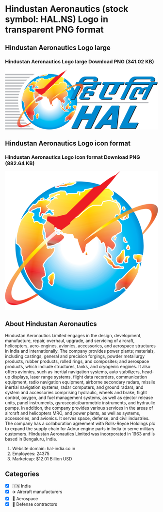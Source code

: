 # Hindustan Aeronautics (stock symbol: HAL.NS) Logo in transparent PNG format

## Hindustan Aeronautics Logo large

### Hindustan Aeronautics Logo large Download PNG (341.02 KB)

![Hindustan Aeronautics Logo large Download PNG (341.02 KB)](/img/orig/HAL.NS_BIG-46cfe121.png)

## Hindustan Aeronautics Logo icon format

### Hindustan Aeronautics Logo icon format Download PNG (882.64 KB)

![Hindustan Aeronautics Logo icon format Download PNG (882.64 KB)](/img/orig/HAL.NS-fdd88480.png)

## About Hindustan Aeronautics

Hindustan Aeronautics Limited engages in the design, development, manufacture, repair, overhaul, upgrade, and servicing of aircraft, helicopters, aero-engines, avionics, accessories, and aerospace structures in India and internationally. The company provides power plants; materials, including castings, general and precision forgings, powder metallurgy products, rubber products, rolled rings, and composites; and aerospace products, which include structures, tanks, and cryogenic engines. It also offers avionics, such as inertial navigation systems, auto stabilizers, head-up displays, laser range systems, flight data recorders, communication equipment, radio navigation equipment, airborne secondary radars, missile inertial navigation systems, radar computers, and ground radars; and system and accessories comprising hydraulic, wheels and brake, flight control, oxygen, and fuel management systems, as well as ejector release units, panel instruments, gyroscopic/barometric instruments, and hydraulic pumps. In addition, the company provides various services in the areas of aircraft and helicopters MRO, and power plants, as well as systems, accessories, and avionics. It serves space, defense, and civil industries. The company has a collaboration agreement with Rolls-Royce Holdings plc to expand the supply chain for Adour engine parts in India to serve military customers. Hindustan Aeronautics Limited was incorporated in 1963 and is based in Bengaluru, India.

1. Website domain: hal-india.co.in
2. Employees: 24375
3. Marketcap: $12.01 Billion USD


## Categories
- [x] 🇮🇳 India
- [x] ✈️ Aircraft manufacturers
- [x] 🚀 Aerospace
- [x] 🔫 Defense contractors
